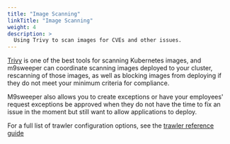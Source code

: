 ```yaml
---
title: "Image Scanning"
linkTitle: "Image Scanning"
weight: 4
description: >
  Using Trivy to scan images for CVEs and other issues. 
---
```


[Trivy](https://github.com/aquasecurity/trivy) is one of the best tools for scanning Kubernetes images, and m9sweeper
can coordinate scanning images deployed to your cluster, rescanning of those images, as well as 
blocking images from deploying if they do not meet your minimum criteria for compliance. 

M9sweeper also allows you to create exceptions or have your employees' request exceptions be approved when they 
do not have the time to fix an issue in the moment but still want to allow applications to deploy. 

For a full list of trawler configuration options, see the [trawler reference guide](../../reference/trawler-parameters/)
